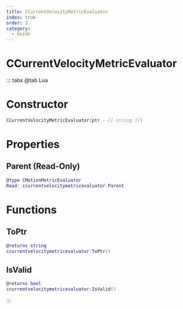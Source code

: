 ```yaml
---
title: CCurrentVelocityMetricEvaluator
index: true
order: 2
category:
  - Guide
---
```


# CCurrentVelocityMetricEvaluator

::: tabs
@tab Lua
# Constructor
```lua
CCurrentVelocityMetricEvaluator(ptr --[[ string ]])
```
# Properties
## Parent (Read-Only)
```lua
@type CMotionMetricEvaluator
Read: ccurrentvelocitymetricevaluator.Parent
```
# Functions
## ToPtr
```lua
@returns string
ccurrentvelocitymetricevaluator:ToPtr()
```
## IsValid
```lua
@returns bool
ccurrentvelocitymetricevaluator:IsValid()
```

:::